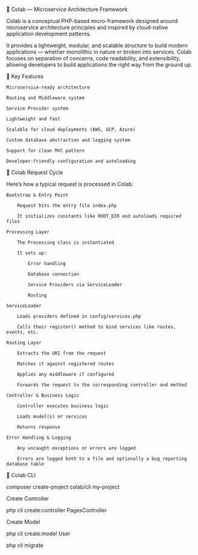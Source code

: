 🧠 Colab — Microservice Architecture Framework

Colab is a conceptual PHP-based micro-framework designed around microservice architecture principles and inspired by cloud-native application development patterns.

It provides a lightweight, modular, and scalable structure to build modern applications — whether monolithic in nature or broken into services. Colab focuses on separation of concerns, code readability, and extensibility, allowing developers to build applications the right way from the ground up.

🚀 Key Features

    Microservice-ready architecture

    Routing and Middleware system

    Service Provider system

    Lightweight and fast

    Scalable for cloud deployments (AWS, GCP, Azure)

    Custom database abstraction and logging system

    Support for clean MVC pattern

    Developer-friendly configuration and autoloading

🔄 Colab Request Cycle

Here’s how a typical request is processed in Colab:

    Bootstrap & Entry Point

        Request hits the entry file index.php

        It initializes constants like ROOT_DIR and autoloads required files

    Processing Layer

        The Processing class is instantiated

        It sets up:

            Error handling

            Database connection

            Service Providers via ServiceLoader

            Routing

    ServiceLoader

        Loads providers defined in config/services.php

        Calls their register() method to bind services like routes, events, etc.

    Routing Layer

        Extracts the URI from the request

        Matches it against registered routes

        Applies any middleware if configured

        Forwards the request to the corresponding controller and method

    Controller & Business Logic

        Controller executes business logic

        Loads model(s) or services

        Returns response

    Error Handling & Logging

        Any uncaught exceptions or errors are logged

        Errors are logged both to a file and optionally a bug_reporting database table

🚀 Colab CLI

composer create-project colab/cli my-project


Create Controller

php cli create:controller PagesController


Create Model

php cli create:model User


php cli migrate 
